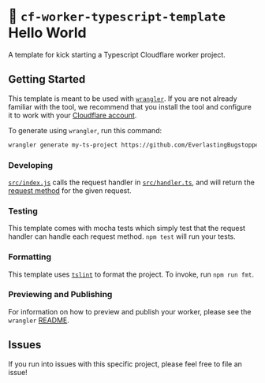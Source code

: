 # 👷 `cf-worker-typescript-template` Hello World

A template for kick starting a Typescript Cloudflare worker project.

## Getting Started

This template is meant to be used with [`wrangler`](https://github.com/cloudflare/wrangler). If you are not already familiar with the tool, we recommend that you install the tool and configure it to work with your [Cloudflare account](https://dash.cloudflare.com).

To generate using `wrangler`, run this command:

```bash
wrangler generate my-ts-project https://github.com/EverlastingBugstopper/cf-worker-typescript-template
```

### Developing

[`src/index.js`](https://github.com/EverlastingBugstopper/cf-worker-typescript-template/blob/master/src/index.ts) calls the request handler in [`src/handler.ts`](https://github.com/EverlastingBugstopper/cf-worker-typescript-template/blob/master/src/handler.ts), and will return the [request method](https://developer.mozilla.org/en-US/docs/Web/API/Request/method) for the given request.

### Testing

This template comes with mocha tests which simply test that the request handler can handle each request method. `npm test` will run your tests.

### Formatting

This template uses [`tslint`](https://github.com/palantir/tslint) to format the project. To invoke, run `npm run fmt`.

### Previewing and Publishing

For information on how to preview and publish your worker, please see the `wrangler` [README](https://github.com/cloudflare/wrangler#%EF%B8%8F--publish).

## Issues

If you run into issues with this specific project, please feel free to file an issue!
